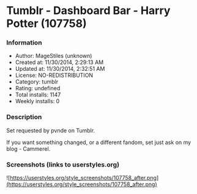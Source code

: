 # Tumblr - Dashboard Bar - Harry Potter (107758)

### Information
- Author: MageStiles (unknown)
- Created at: 11/30/2014, 2:29:13 AM
- Updated at: 11/30/2014, 2:32:51 AM
- License: NO-REDISTRIBUTION
- Category: tumblr
- Rating: undefined
- Total installs: 1147
- Weekly installs: 0


### Description
Set requested by pvnde on Tumblr.

If you want something changed, or a different fandom, set just ask on my blog - Cammerel.


### Screenshots (links to userstyles.org)
![https://userstyles.org/style_screenshots/107758_after.png](https://userstyles.org/style_screenshots/107758_after.png)


